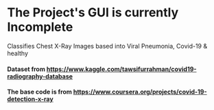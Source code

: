 # The Project's GUI is currently Incomplete

Classifies Chest X-Ray Images based into Viral Pneumonia, Covid-19 & healthy

#### Dataset from https://www.kaggle.com/tawsifurrahman/covid19-radiography-database
#### The base code is from https://www.coursera.org/projects/covid-19-detection-x-ray
